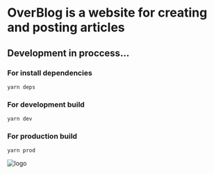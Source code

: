 # OverBlog is a website for creating and posting articles
## Development in proccess...

### For install dependencies
    yarn deps

### For development build
    yarn dev

### For production build
    yarn prod

![logo](logo.jpg)